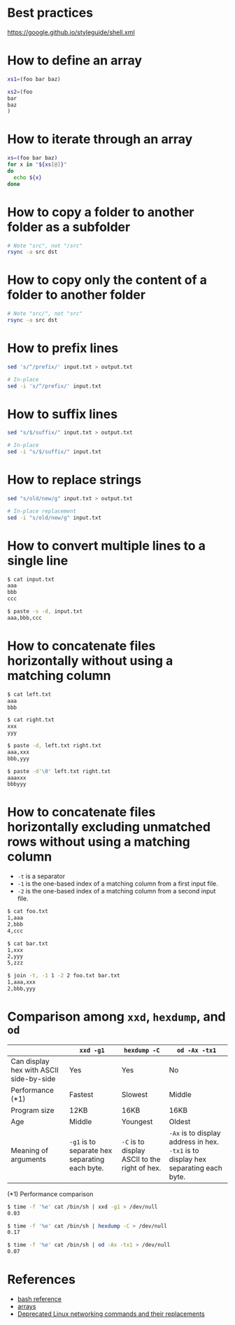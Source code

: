 # Best practices
https://google.github.io/styleguide/shell.xml

# How to define an array
```bash
xs1=(foo bar baz)

xs2=(foo
bar
baz
)
```
# How to iterate through an array
```bash
xs=(foo bar baz)
for x in "${xs[@]}"
do
  echo ${x}
done
```

# How to copy a folder to another folder as a subfolder
```bash
# Note "src", not "/src"
rsync -a src dst
```

# How to copy only the content of a folder to another folder
```bash
# Note "src/", not "src"
rsync -a src dst
```

# How to prefix lines
```bash
sed 's/^/prefix/' input.txt > output.txt

# In-place
sed -i 's/^/prefix/' input.txt
```

# How to suffix lines
```bash
sed "s/$/suffix/" input.txt > output.txt

# In-place
sed -i "s/$/suffix/" input.txt
```

# How to replace strings
```bash
sed "s/old/new/g" input.txt > output.txt

# In-place replacement
sed -i "s/old/new/g" input.txt
```

# How to convert multiple lines to a single line
```bash
$ cat input.txt 
aaa
bbb
ccc

$ paste -s -d, input.txt 
aaa,bbb,ccc
```

# How to concatenate files horizontally without using a matching column
```bash
$ cat left.txt 
aaa
bbb

$ cat right.txt 
xxx
yyy

$ paste -d, left.txt right.txt
aaa,xxx
bbb,yyy

$ paste -d'\0' left.txt right.txt
aaaxxx
bbbyyy
```

# How to concatenate files horizontally excluding unmatched rows without using a matching column
* `-t` is a separator
* `-1` is the one-based index of a matching column from a first input file.
* `-2` is the one-based index of a matching column from a second input file.
```bash
$ cat foo.txt
1,aaa
2,bbb
4,ccc

$ cat bar.txt
1,xxx
2,yyy
5,zzz

$ join -t, -1 1 -2 2 foo.txt bar.txt
1,aaa,xxx
2,bbb,yyy
````

# Comparison among `xxd`, `hexdump`, and `od`
||`xxd -g1`|`hexdump -C`|`od -Ax -tx1`
|---|---|---|---
|Can display hex with ASCII side-by-side|Yes|Yes|No
|Performance (*1)|Fastest|Slowest|Middle
|Program size|12KB|16KB|16KB
|Age|Middle|Youngest|Oldest
|Meaning of arguments|`-g1` is to separate hex separating each byte.|`-C` is to display ASCII to the right of hex.|`-Ax` is to display address in hex. `-tx1` is to display hex separating each byte.

(*1) Performance comparison
```bash
$ time -f '%e' cat /bin/sh | xxd -g1 > /dev/null
0.03

$ time -f '%e' cat /bin/sh | hexdump -C > /dev/null
0.17

$ time -f '%e' cat /bin/sh | od -Ax -tx1 > /dev/null
0.07
```

# References
* [bash reference](http://tldp.org/LDP/abs/html/refcards.html)
* [arrays](http://tldp.org/LDP/abs/html/arrays.html)
* [Deprecated Linux networking commands and their replacements](https://dougvitale.wordpress.com/2011/12/21/deprecated-linux-networking-commands-and-their-replacements)
